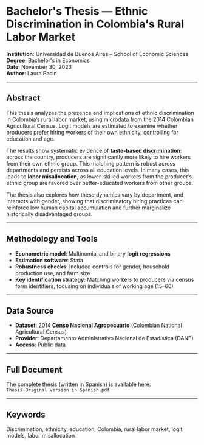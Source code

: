 # Bachelor's Thesis — Ethnic Discrimination in Colombia's Rural Labor Market

 
 **Institution**: Universidad de Buenos Aires – School of Economic Sciences  
 **Degree**: Bachelor's in Economics  
 **Date**: November 30, 2023  
 **Author**: Laura Pacin

---

## Abstract

This thesis analyzes the presence and implications of ethnic discrimination in Colombia’s rural labor market, using microdata from the 2014 Colombian Agricultural Census. Logit models are estimated to examine whether producers prefer hiring workers of their own ethnicity, controlling for education and age.

The results show systematic evidence of **taste-based discrimination**: across the country, producers are significantly more likely to hire workers from their own ethnic group. This matching pattern is robust across departments and persists across all education levels. In many cases, this leads to **labor misallocation**, as lower-skilled workers from the producer’s ethnic group are favored over better-educated workers from other groups.

The thesis also explores how these dynamics vary by department, and interacts with gender, showing that discriminatory hiring practices can reinforce low human capital accumulation and further marginalize historically disadvantaged groups.

---

## Methodology and Tools

- **Econometric model**: Multinomial and binary **logit regressions**
- **Estimation software**: Stata
- **Robustness checks**: Included controls for gender, household production use, and farm size
- **Key identification strategy**: Matching workers to producers via census form identifiers, focusing on individuals of working age (15–60)

---

##  Data Source

- **Dataset**: 2014 **Censo Nacional Agropecuario** (Colombian National Agricultural Census)
- **Provider**: Departamento Administrativo Nacional de Estadística (DANE)
- **Access**: Public data

---

##  Full Document

The complete thesis (written in Spanish) is available here:  
 `Thesis-Original version in Spanish.pdf`

---

##  Keywords

Discrimination, ethnicity, education, Colombia, rural labor market, logit models, labor misallocation

 

